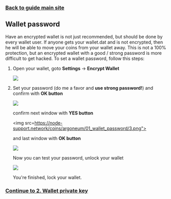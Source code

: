 ### **[Back to guide main site](readme.md)**

## Wallet password
Have an encrypted wallet is not just recommended, but should be done by every wallet user. If anyone gets your wallet.dat and is not encrypted, then he will be able to move your coins from your wallet away.
This is not a 100% protection, but an encrypted wallet with a good / strong password is more difficult to get hacked.
To set a wallet password, follow this steps:

1. Open your wallet, goto **Settings** -> **Encrypt Wallet**

    <img src="https://node-support.network/coins/argoneum/01_wallet_password/1.png">
    
2. Set your password (do me a favor and **use strong password!**) and confirm with **OK button**

    <img src="https://node-support.network/coins/argoneum/01_wallet_password/2.png">
    
    confirm next window with **YES button**
    
    <img src=https://node-support.network/coins/argoneum/01_wallet_password/3.png">
    
    and last window with **OK button**
    
    <img src="https://node-support.network/coins/argoneum/01_wallet_password/4.png">
    
    Now you can test your password, unlock your wallet
    
    <img src="https://node-support.network/coins/argoneum/01_wallet_password/5.png">
    
    You're finished, lock your wallet.

### **[Continue to 2. Wallet private key](mn_guide_wallet_privkey.md)**
